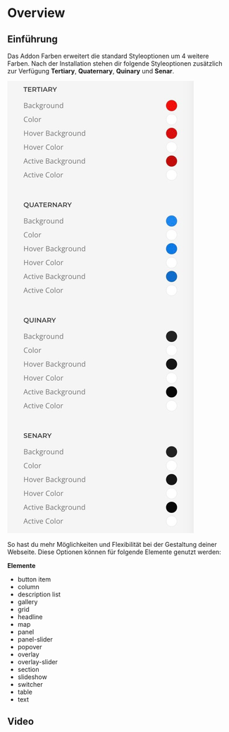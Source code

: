# Overview

## Einführung

Das Addon Farben erweitert die standard Styleoptionen um 4 weitere Farben. Nach der Installation stehen dir folgende Styleoptionen zusätzlich zur Verfügung **Tertiary**, **Quaternary**, **Quinary** und **Senar**.

![Farben.jpeg](../../assets/JPEG/Farben/Farben.jpeg)

So hast du mehr Möglichkeiten und Flexibilität bei der Gestaltung deiner Webseite.
Diese Optionen können für folgende Elemente genutzt werden:

**Elemente**

- button item
- column
- description list
- gallery
- grid
- headline
- map
- panel
- panel-slider
- popover
- overlay
- overlay-slider
- section
- slideshow
- switcher
- table
- text

## Video
